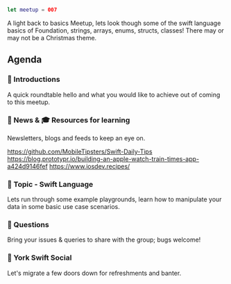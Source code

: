 ```swift

let meetup = 007

```

A light back to basics Meetup, lets look though some of the swift language basics of Foundation, strings, arrays, enums, structs, classes!
There may or may not be a Christmas theme.


## Agenda 

### 🖖 Introductions

A quick roundtable hello and what you would like to achieve out of coming to this meetup.

### 📢 News & 🎓 Resources for learning

Newsletters, blogs and feeds to keep an eye on.

https://github.com/MobileTipsters/Swift-Daily-Tips
https://blog.prototypr.io/building-an-apple-watch-train-times-app-a424d9146fef
https://www.iosdev.recipes/

### 🚀 Topic - Swift Language

Lets run through some example playgrounds, learn how to manipulate your data in some basic use case scenarios.

### 🙋 Questions

Bring your issues & queries to share with the group; bugs welcome!

### 🍻 York Swift Social 

Let's migrate a few doors down for refreshments and banter. 
